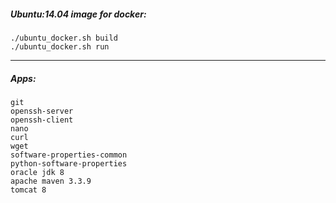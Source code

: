 ##### Ubuntu:14.04 image for docker:

```shell
./ubuntu_docker.sh build
./ubuntu_docker.sh run
```

___ 

##### Apps:

```text
git
openssh-server
openssh-client
nano
curl
wget
software-properties-common
python-software-properties
oracle jdk 8
apache maven 3.3.9
tomcat 8
```
